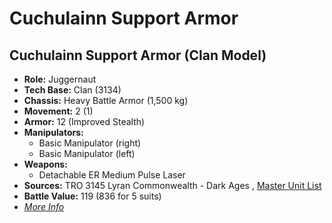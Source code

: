 # Cuchulainn Support Armor 

## Cuchulainn Support Armor (Clan Model) 

- **Role:** Juggernaut 
- **Tech Base:** Clan (3134) 
- **Chassis:** Heavy Battle Armor (1,500 kg) 
- **Movement:** 2 (1) 
- **Armor:** 12 (Improved Stealth) 
- **Manipulators:** 
  - Basic Manipulator (right) 
  - Basic Manipulator (left) 
- **Weapons:** 
  - Detachable ER Medium Pulse Laser 
- **Sources:** TRO 3145 Lyran Commonwealth - Dark Ages , [Master Unit List](http://masterunitlist.info/Unit/Details/6587/cuchulainn-support-armor-standard) 
- **Battle Value:** 119 (836 for 5 suits) 
- [*More Info*](cuchulainn_support_armor/cuchulainn_support_armor_clan_model.md) 

